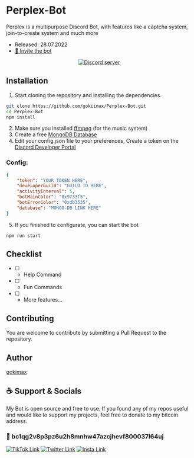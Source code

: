 # Perplex-Bot
Perplex is a multipurpose Discord Bot, with features like a captcha system, join-to-create system and much more
- Released: 28.07.2022
- [💌 Invite the bot](https://discord.com/api/oauth2/authorize?client_id=1009480009821474936&permissions=8&scope=bot%20applications.commands)
<p align="center">
	<a href="https://discord.gg/yVWygKS3Xn">
		<img src="https://canary.discordapp.com/api/guilds/999373116918743100/embed.png" alt="Discord server">
	</a>
</p>

## Installation

1. Start cloning the repository and installing the dependencies.
```bash
git clone https://github.com/gokiimax/Perplex-Bot.git
cd Perplex-Bot
npm install
```
2. Make sure you installed [ffmpeg](https://ffmpeg.org/) (for the music system)
3. Create a free [MongoDB Database](https://www.mongodb.com/)
4. Edit your config.json file to your preferences, Create a token on the [Discord Developer Portal](https://discord.com/developers/applications)
### Config:
```json
{
    "token": "YOUR TOKEN HERE",
    "developerGuild": "GUILD ID HERE",
    "activityInterval": 5,
    "botMainColor": "0x9733f5",
    "botErrorColor": "0xdb3535",
    "database": "MONGO-DB LINK HERE"
}
```
5. If you finished to configurate, you can start the bot
```bash
npm run start
```

## Checklist
- [ ] - Help Command
- [ ] - Fun Commands
- [ ] - More features...

## Contributing
You are welcome to contribute by submitting a Pull Request to the repository.

## Author
[gokimax](https://github.com/gokiimax)

## ☕️ Support & Socials
My Bot is open source and free to use. If you found any of my repos useful and would like to support my projects, feel free to donate to my bitcoin address.

### 🔗 bc1qg2v8p3pz6u2h8mnhw47azcjhevf800037l64uj

[![TikTok Link](https://img.shields.io/badge/TikTok-000000?style=for-the-badge&logo=tiktok&logoColor=white)](https://tiktok.com/@maxii.x6)
[![Twitter Link](https://img.shields.io/badge/Twitter-1DA1F2?style=for-the-badge&logo=twitter&logoColor=white)](https://twitter.com/gokimax_x)
[![Insta Link](https://img.shields.io/badge/Instagram-E4405F?style=for-the-badge&logo=instagram&logoColor=white)](https://instagram.com/maxii.x6)
